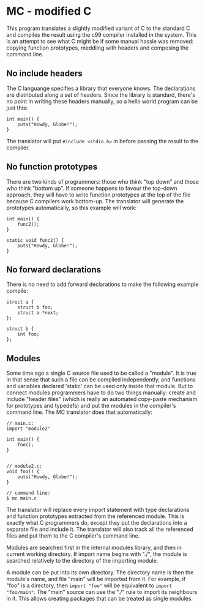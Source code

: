 # MC - modified C

This program translates a slightly modified variant of C to the
standard C and compiles the result using the c99 compiler installed in
the system. This is an attempt to see what C might be if some manual
hassle was removed: copying function prototypes, meddling with headers
and composing the command line.


## No include headers

The C languange specifies a library that everyone knows. The
declarations are distributed along a set of headers. Since the library
is standard, there's no point in writing these headers manually, so a
hello world program can be just this:

	int main() {
		puts("Howdy, Globe!");
	}

The translator will put `#include <stdio.h>` in before passing
the result to the compiler.


## No function prototypes

There are two kinds of programmers: those who think "top down" and
those who think "bottom up". If someone happens to favour the top-down
approach, they will have to write function prototypes at the top of the
file because C compilers work bottom-up. The translator will generate
the prototypes automatically, so this example will work:

	int main() {
		func2();
	}

	static void func2() {
		puts("Howdy, Globe!");
	}


## No forward declarations

There is no need to add forward declarations to make the following
example compile:

	struct a {
		struct b foo;
		struct a *next;
	};

	struct b {
		int foo;
	};


## Modules

Some time ago a single C source file used to be called a "module". It
is true in that sense that such a file can be compiled independently,
and functions and variables declared 'static' can be used only inside
that module. But to connect modules programmers have to do two things
manually: create and include "header files" (which is really an
automated copy-paste mechanism for prototypes and typedefs) and put the
modules in the compiler's command line. The MC translator does that
automatically:

	// main.c:
	import "module2"

	int main() {
		foo();
	}


	// module2.c:
	void foo() {
		puts("Howdy, Globe!");
	}

	// command line:
	$ mc main.c

The translator will replace every import statement with type
declarations and function prototypes extracted from the referenced
module. This is exactly what C programmers do, except they put the
declarations into a separate file and include it. The translator will
also track all the referenced files and put them to the C compiler's
command line.

Modules are searched first in the internal modules library, and then in
current working directory. If import name begins with "./", the module
is searched relatively to the directory of the importing module.

A module can be put into its own directory. The directory name is then
the module's name, and file "main" will be imported from it. For
example, if "foo" is a directory, then `import "foo"` will be
equivalent to `import "foo/main"`. The "main" source can use the "./"
rule to import its neighbours in it. This allows creating packages that
can be treated as single modules.
